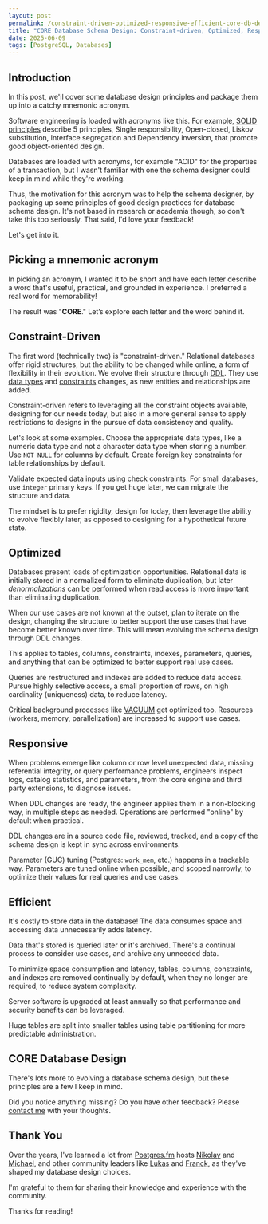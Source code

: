 ```yaml
---
layout: post
permalink: /constraint-driven-optimized-responsive-efficient-core-db-design
title: "CORE Database Schema Design: Constraint-driven, Optimized, Responsive, and Efficient"
date: 2025-06-09
tags: [PostgreSQL, Databases]
---
```


## Introduction
In this post, we'll cover some database design principles and package them up into a catchy mnemonic acronym.

Software engineering is loaded with acronyms like this. For example, [SOLID principles](https://en.wikipedia.org/wiki/SOLID) describe 5 principles, Single responsibility, Open-closed, Liskov substitution, Interface segregation and Dependency inversion, that promote good object-oriented design.

Databases are loaded with acronyms, for example "ACID" for the properties of a transaction, but I wasn't familiar with one the schema designer could keep in mind while they're working.

Thus, the motivation for this acronym was to help the schema designer, by packaging up some principles of good design practices for database schema design. It's not based in research or academia though, so don't take this too seriously. That said, I'd love your feedback!

Let's get into it.

## Picking a mnemonic acronym
In picking an acronym, I wanted it to be short and have each letter describe a word that's useful, practical, and grounded in experience. I preferred a real word for memorability!

The result was "**CORE**." Let’s explore each letter and the word behind it.

## Constraint-Driven
The first word (technically two) is "constraint-driven." Relational databases offer rigid structures, but the ability to be changed while online, a form of flexibility in their evolution. We evolve their structure through [DDL](https://en.wikipedia.org/wiki/Data_definition_language). They use [data types](https://www.postgresql.org/docs/current/datatype.html) and [constraints](https://www.postgresql.org/docs/current/ddl-constraints.html) changes, as new entities and relationships are added.

Constraint-driven refers to leveraging all the constraint objects available, designing for our needs today, but also in a more general sense to apply restrictions to designs in the pursue of data consistency and quality.

Let's look at some examples. Choose the appropriate data types, like a numeric data type and not a character data type when storing a number. Use `NOT NULL` for columns by default. Create foreign key constraints for table relationships by default.

Validate expected data inputs using check constraints. For small databases, use `integer` primary keys. If you get huge later, we can migrate the structure and data.

The mindset is to prefer rigidity, design for today, then leverage the ability to evolve flexibly later, as opposed to designing for a hypothetical future state.

## Optimized
Databases present loads of optimization opportunities. Relational data is initially stored in a normalized form to eliminate duplication, but later *denormalizations* can be performed when read access is more important than eliminating duplication.

When our use cases are not known at the outset, plan to iterate on the design, changing the structure to better support the use cases that have become better known over time. This will mean evolving the schema design through DDL changes.

This applies to tables, columns, constraints, indexes, parameters, queries, and anything that can be optimized to better support real use cases.

Queries are restructured and indexes are added to reduce data access. Pursue highly selective access, a small proportion of rows, on high cardinality (uniqueness) data, to reduce latency.

Critical background processes like [VACUUM](https://www.postgresql.org/docs/current/sql-vacuum.html) get optimized too. Resources (workers, memory, parallelization) are increased to support use cases.

## Responsive
When problems emerge like column or row level unexpected data, missing referential integrity, or query performance problems, engineers inspect logs, catalog statistics, and parameters, from the core engine and third party extensions, to diagnose issues.

When DDL changes are ready, the engineer applies them in a non-blocking way, in multiple steps as needed. Operations are performed "online" by default when practical.

DDL changes are in a source code file, reviewed, tracked, and a copy of the schema design is kept in sync across environments.

Parameter (GUC) tuning (Postgres: `work_mem`, etc.) happens in a trackable way. Parameters are tuned online when possible, and scoped narrowly, to optimize their values for real queries and use cases.

## Efficient
It's costly to store data in the database! The data consumes space and accessing data unnecessarily adds latency.

Data that's stored is queried later or it's archived. There's a continual process to consider use cases, and archive any unneeded data.

To minimize space consumption and latency, tables, columns, constraints, and indexes are removed continually by default, when they no longer are required, to reduce system complexity.

Server software is upgraded at least annually so that performance and security benefits can be leveraged.

Huge tables are split into smaller tables using table partitioning for more predictable administration.

## CORE Database Design
There's lots more to evolving a database schema design, but these principles are a few I keep in mind.

Did you notice anything missing? Do you have other feedback? Please [contact me](/contact) with your thoughts.

## Thank You
Over the years, I've learned a lot from [Postgres.fm](https://postgres.fm) hosts [Nikolay](https://postgres.ai) and [Michael](https://www.pgmustard.com), and other community leaders like [Lukas](https://pganalyze.com) and [Franck](https://dev.to/franckpachot), as they've shaped my database design choices.

I'm grateful to them for sharing their knowledge and experience with the community.

Thanks for reading!
